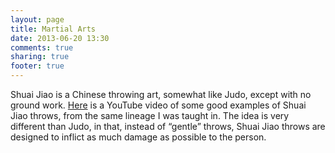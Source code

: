 ```yaml
---
layout: page
title: Martial Arts
date: 2013-06-20 13:30
comments: true
sharing: true
footer: true
---
```

Shuai Jiao is a Chinese throwing art, somewhat like Judo, except with no ground work. [Here](http://www.youtube.com/watch?v=nM5orlabCFE) is a YouTube video of some good examples of Shuai Jiao throws, from the same lineage I was taught in. The idea is very different than Judo, in that, instead of “gentle” throws, Shuai Jiao throws are designed to inflict as much damage as possible to the person.